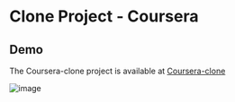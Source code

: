 # Clone Project - Coursera

## Demo

The Coursera-clone project is available at [Coursera-clone](https://trebektas.github.io/HYF-Module-HTMLCSSGIT/week2/coursera-clone/coursera-clone/)

![image](https://user-images.githubusercontent.com/111200262/232805848-2172d9e9-bba5-4ccb-8fe1-ff369eeb50ec.png)
